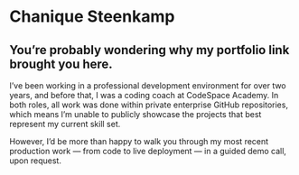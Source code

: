 # Chanique Steenkamp

## You’re probably wondering why my portfolio link brought you here.

I’ve been working in a professional development environment for over two years, and before that, I was a coding coach at CodeSpace Academy. In both roles, all work was done within private enterprise GitHub repositories, which means I’m unable to publicly showcase the projects that best represent my current skill set.

However, I’d be more than happy to walk you through my most recent production work — from code to live deployment — in a guided demo call, upon request.
